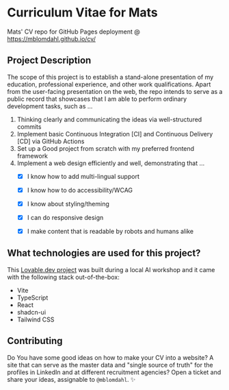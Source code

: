 # Curriculum Vitae for Mats

Mats' CV repo for GitHub Pages deployment @ https://mblomdahl.github.io/cv/


## Project Description

The scope of this project is to establish a stand-alone presentation of my education, professional
experience, and other work qualifications.  Apart from the user-facing presentation on the web,
the repo intends to serve as a public record that showcases that I am able to perform ordinary
development tasks, such as ...

1. Thinking clearly and communicating the ideas via well-structured commits
2. Implement basic Continuous Integration [CI] and Continuous Delivery [CD] via GitHub Actions
3. Set up a Good project from scratch with my preferred frontend framework
4. Implement a web design efficiently and well, demonstrating that ...
   - [x] I know how to add multi-lingual support
   - [x] I know how to do accessibility/WCAG
   - [x] I know about styling/theming
   - [x] I can do responsive design
   - [x] I make content that is readable by robots and humans alike


## What technologies are used for this project?

This [Lovable.dev project](https://lovable.dev/projects/9e6c8378-087d-49e0-a6d8-e412c8390beb) was built during a local AI workshop and it came with the following stack out-of-the-box:

- Vite
- TypeScript
- React
- shadcn-ui
- Tailwind CSS


## Contributing

Do You have some good ideas on how to make your CV into a website? A site that can serve as
the master data and "single source of truth" for the profiles in LinkedIn and at different
recruitment agencies? Open a ticket and share your ideas, assignable to `@mblomdahl`. ✨
